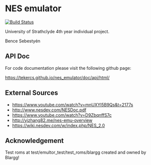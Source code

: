 # NES emulator 
[![Build Status](https://travis-ci.org/Tekercs/nes_emulator.svg?branch=master)](https://travis-ci.org/Tekercs/nes_emulator)

University of Strathclyde 4th year individual project.

Bence Sebestyén

## API Doc
For code documentation please visit the following github page:

https://tekercs.github.io/nes_emulator/doc/api/html/

## External Sources

* https://www.youtube.com/watch?v=mnUXYl5B9Qs&t=2177s
* http://www.nesdev.com/NESDoc.pdf
* https://www.youtube.com/watch?v=D9ZbqnffS7c
* http://yizhang82.me/nes-emu-overview
* https://wiki.nesdev.com/w/index.php/NES_2.0

## Acknowledgement

Test roms at test/emultor_test/test_roms/blargg created and owned
by Blargg! 
